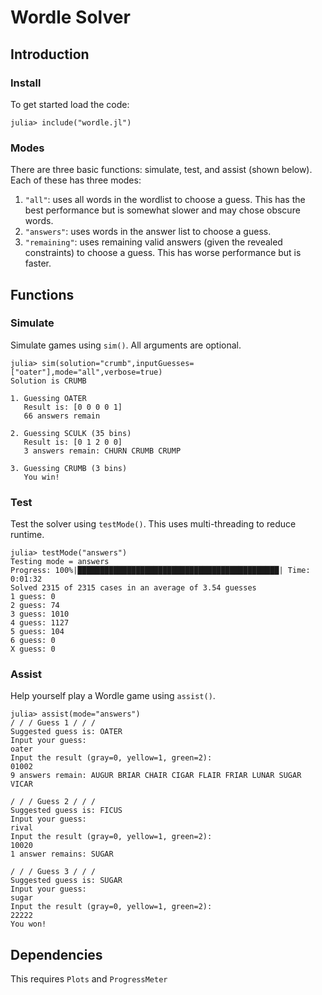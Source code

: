 # Wordle Solver

## Introduction
### Install
To get started load the code:
```
julia> include("wordle.jl")
```

### Modes
There are three basic functions: simulate, test, and assist (shown below). Each of these has three modes:
1. `"all"`: uses all words in the wordlist to choose a guess. This has the best performance but is somewhat slower and may chose obscure words.
2. `"answers"`: uses words in the answer list to choose a guess.
3. `"remaining"`: uses remaining valid answers (given the revealed constraints) to choose a guess. This has worse performance but is faster.

## Functions
### Simulate
Simulate games using `sim()`. All arguments are optional.
```
julia> sim(solution="crumb",inputGuesses=["oater"],mode="all",verbose=true)
Solution is CRUMB

1. Guessing OATER
   Result is: [0 0 0 0 1]
   66 answers remain

2. Guessing SCULK (35 bins)
   Result is: [0 1 2 0 0]
   3 answers remain: CHURN CRUMB CRUMP

3. Guessing CRUMB (3 bins)
   You win!
```

### Test
Test the solver using `testMode()`. This uses multi-threading to reduce runtime.
```
julia> testMode("answers")
Testing mode = answers
Progress: 100%|█████████████████████████████████████████████| Time: 0:01:32
Solved 2315 of 2315 cases in an average of 3.54 guesses
1 guess: 0
2 guess: 74
3 guess: 1010
4 guess: 1127
5 guess: 104
6 guess: 0
X guess: 0
```

### Assist
Help yourself play a Wordle game using `assist()`.
```
julia> assist(mode="answers")
/ / / Guess 1 / / /
Suggested guess is: OATER
Input your guess:
oater
Input the result (gray=0, yellow=1, green=2):
01002
9 answers remain: AUGUR BRIAR CHAIR CIGAR FLAIR FRIAR LUNAR SUGAR VICAR

/ / / Guess 2 / / /
Suggested guess is: FICUS
Input your guess:
rival
Input the result (gray=0, yellow=1, green=2):
10020
1 answer remains: SUGAR

/ / / Guess 3 / / /
Suggested guess is: SUGAR
Input your guess:
sugar
Input the result (gray=0, yellow=1, green=2):
22222
You won!
```

## Dependencies
This requires `Plots` and `ProgressMeter`